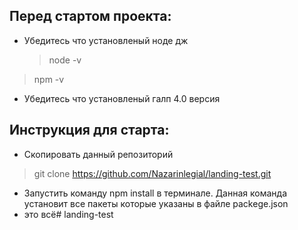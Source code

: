 ## Перед стартом проекта:

- Убедитесь что установленый ноде дж
  > node -v

> npm -v

- Убедитесь что установленый галп 4.0 версия

## Инструкция для старта:

- Скопировать данный репозиторий

> git clone https://github.com/Nazarinlegial/landing-test.git

- Запустить команду npm install в терминале. Данная команда установит все пакеты которые указаны в файле packege.json
- это всё#   l a n d i n g - t e s t 
 
 
